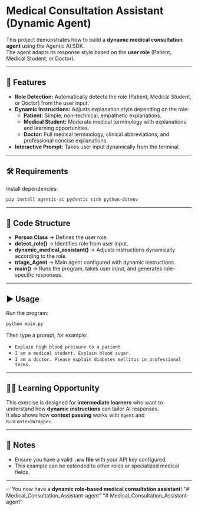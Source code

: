 
# Medical Consultation Assistant (Dynamic Agent)

This project demonstrates how to build a **dynamic medical consultation agent** using the Agentic AI SDK.  
The agent adapts its response style based on the **user role** (Patient, Medical Student, or Doctor).

---

## 🚀 Features
- **Role Detection:** Automatically detects the role (Patient, Medical Student, or Doctor) from the user input.
- **Dynamic Instructions:** Adjusts explanation style depending on the role:
  - **Patient:** Simple, non-technical, empathetic explanations.
  - **Medical Student:** Moderate medical terminology with explanations and learning opportunities.
  - **Doctor:** Full medical terminology, clinical abbreviations, and professional concise explanations.
- **Interactive Prompt:** Takes user input dynamically from the terminal.

---

## 🛠️ Requirements

Install dependencies:

```bash
pip install agentic-ai pydantic rich python-dotenv
```

---

## 📂 Code Structure

- **Person Class** → Defines the user role.
- **detect_role()** → Identifies role from user input.
- **dynamic_medical_assistant()** → Adjusts instructions dynamically according to the role.
- **triage_Agent** → Main agent configured with dynamic instructions.
- **main()** → Runs the program, takes user input, and generates role-specific responses.

---

## ▶️ Usage

Run the program:

```bash
python main.py
```

Then type a prompt, for example:

- `Explain high blood pressure to a patient`
- `I am a medical student. Explain blood sugar.`
- `I am a doctor. Please explain diabetes mellitus in professional terms.`

---

## 🧑‍🏫 Learning Opportunity

This exercise is designed for **intermediate learners** who want to understand how **dynamic instructions** can tailor AI responses.  
It also shows how **context passing** works with `Agent` and `RunContextWrapper`.

---

## 📌 Notes

- Ensure you have a valid **`.env` file** with your API key configured.  
- This example can be extended to other roles or specialized medical fields.

---

✅ You now have a **dynamic role-based medical consultation assistant**!
"# Medical_Consultation_Assistant-agent" 
"# Medical_Consultation_Assistant-agent" 
